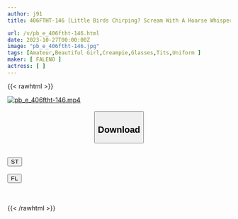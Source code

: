 ```yaml
---
author: j91
title: 406FTHT-146 [Little Birds Chirping? Scream With A Hoarse Whisper Voice! ] The Violin Club’s Young Lady’s Pussy Is Full Of Love Juice Lol [She Leaks Pee! Buhiibuhii Vulgar Fart! ] Obscene Girl Jay Type! [I Want To Have A Dick! Want! I Want It As Is! Aaaaaaaaaaaaaaaaaa! Urehii] 3 Consecutive Creampies In A Row! [The Secret Of Female Students! 05# Kozue-Chan/With A High-Quality J-Type Person Recruited From A Certain Bulletin Board]

url: /v/pb_e_406ftht-146.html
date: 2023-10-27T00:00:00Z
image: "pb_e_406ftht-146.jpg"
tags: [Amateur,Beautiful Girl,Creampie,Glasses,Tits,Uniform ]
maker: [ FALENO ]
actress: [ ]
---
```



{{< rawhtml >}}

<div class="video" data-videoid="GGvKZAd0y2UoJz">
    <a href="javascript:;">
        <img src="https://my.j91.asia/v/pb_e_406ftht-146.jpg" width="WIDTH" height="HEIGHT" alt="pb_e_406ftht-146.mp4" loading="lazy">
    </a>
</div>

<script type="text/javascript" src="https://j91.asia/asset/on-demand-st.js"></script>

<br>
  <link rel="stylesheet" href="https://j91.asia/asset/bs5.css">
  
  <center>
  <button class="btn btn-primary" type="button" data-bs-toggle="collapse" data-bs-target=".multi-collapse" aria-expanded="false" aria-controls="multiCollapseExample1 multiCollapseExample2"><h2>Download</h2></button></center>
</p>
<div class="row">
  <div class="col">
    <div class="collapse multi-collapse" id="multiCollapseExample1">
      <div class="card card-body">
	      	      <br>
<div class="buttons">  
<a href="https://streamtape.to/v/GGvKZAd0y2UoJz"><button class="btn-hover color-3"><i class="fa fa-download"></i> ST</button></a></div>
    </div>
  </div>
</div>
  <div class="col">
    <div class="collapse multi-collapse" id="multiCollapseExample2">
      <div class="card card-body">
	      <br>
<div class="buttons">
    <a href="https://filelions.online/f/vrgj764yg23d"><button class="btn-hover color-9"><i class="fa fa-download"></i> FL</button></a></div>
<br><br>
      </div>
    </div>
  </div>
</div>

{{< /rawhtml >}}
